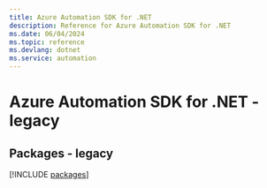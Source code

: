 ```yaml
---
title: Azure Automation SDK for .NET
description: Reference for Azure Automation SDK for .NET
ms.date: 06/04/2024
ms.topic: reference
ms.devlang: dotnet
ms.service: automation
---
```

# Azure Automation SDK for .NET - legacy
## Packages - legacy
[!INCLUDE [packages](automation-index.md)]